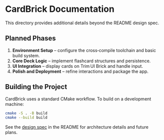 # CardBrick Documentation

This directory provides additional details beyond the README design spec.

## Planned Phases

1. **Environment Setup** – configure the cross‑compile toolchain and basic build system.
2. **Core Deck Logic** – implement flashcard structures and persistence.
3. **UI Integration** – display cards on Trim UI Brick and handle input.
4. **Polish and Deployment** – refine interactions and package the app.

## Building the Project

CardBrick uses a standard CMake workflow. To build on a development machine:

```bash
cmake -S . -B build
cmake --build build
```

See the [design spec](../README.md#design-spec) in the README for architecture details and future plans.
